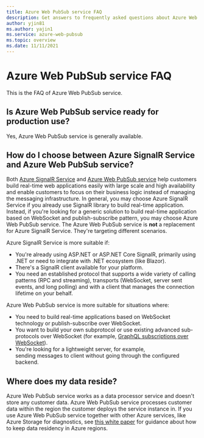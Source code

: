 ```yaml
---
title: Azure Web PubSub service FAQ
description: Get answers to frequently asked questions about Azure Web PubSub service.
author: yjin81
ms.author: yajin1
ms.service: azure-web-pubsub
ms.topic: overview 
ms.date: 11/11/2021
---
```


# Azure Web PubSub service FAQ

This is the FAQ of Azure Web PubSub service. 

## Is Azure Web PubSub service ready for production use?
Yes, Azure Web PubSub service is generally available.

## How do I choose between Azure SignalR Service and Azure Web PubSub service?

Both [Azure SignalR Service](https://azure.microsoft.com/services/signalr-service) and [Azure Web PubSub service](https://azure.microsoft.com/services/web-pubsub) help customers build real-time web applications easily with large scale and high availability and enable customers to focus on their business logic instead of managing the messaging infrastructure. In general, you may choose Azure SignalR Service if you already use SignalR library to build real-time application. Instead, if you're looking for a generic solution to build real-time application based on WebSocket and publish-subscribe pattern, you may choose Azure Web PubSub service. The Azure Web PubSub service is **not** a replacement for Azure SignalR Service. They're targeting different scenarios.

Azure SignalR Service is more suitable if:  

- You're already using ASP.NET or ASP.NET Core SignalR, primarily using .NET or need to integrate with .NET ecosystem (like Blazor).
- There's a SignalR client available for your platform. 
- You need an established protocol that supports a wide variety of calling patterns (RPC and streaming), transports (WebSocket, server sent events, and long polling) and with a client that manages the connection lifetime on your behalf. 

Azure Web PubSub service is more suitable for situations where:  

- You need to build real-time applications based on WebSocket technology or publish-subscribe over WebSocket.
- You want to build your own subprotocol or use existing advanced sub-protocols over WebSocket (for example, [GraphQL subscriptions over WebSocket](https://github.com/Azure/azure-webpubsub/tree/main/experimental/sdk/webpubsub-graphql-subscribe)). 
- You're looking for a lightweight server, for example, sending messages to client without going through the configured backend.  

##  Where does my data reside?

Azure Web PubSub service works as a data processor service and doesn't store any customer data. Azure Web PubSub service processes customer data within the region the customer deploys the service instance in. If you use Azure Web PubSub service together with other Azure services, like Azure Storage for diagnostics, see [this white paper](https://azure.microsoft.com/resources/achieving-compliant-data-residency-and-security-with-azure/) for guidance about how to keep data residency in Azure regions.
